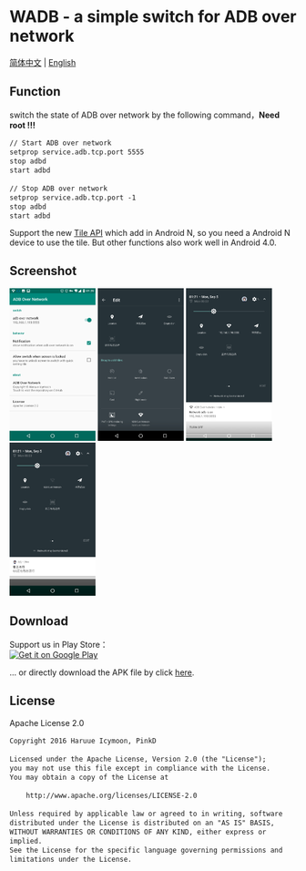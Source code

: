# WADB - a simple switch for ADB over network
[简体中文](README-zh_rCN.md) | [English](README.md)

## Function
switch the state of ADB over network by the following command，**Need root !!!**
```shell
// Start ADB over network
setprop service.adb.tcp.port 5555
stop adbd
start adbd

// Stop ADB over network
setprop service.adb.tcp.port -1
stop adbd
start adbd

```

Support the new [Tile API](https://developer.android.com/preview/api-overview.html#tile_api) which add in Android N, so you need a Android N device to use the tile. But other functions also work well in Android 4.0.

## Screenshot

<img src="readme.res/01.png" width="30%" heigth="30%">
<img src="readme.res/02.png" width="30%" heigth="30%">
<img src="readme.res/03.png" width="30%" heigth="30%">
<img src="readme.res/04.png" width="30%" heigth="30%">

## Download
Support us in Play Store：    
<a href='https://play.google.com/store/apps/details?id=moe.haruue.wadb&utm_source=global_co&utm_medium=prtnr&utm_content=Mar2515&utm_campaign=PartBadge&pcampaignid=MKT-Other-global-all-co-prtnr-py-PartBadge-Mar2515-1'><img alt='Get it on Google Play' src='https://play.google.com/intl/en_us/badges/images/generic/en_badge_web_generic.png' width="250"/></a>

... or directly download the APK file by click [here](app/app-release.apk?raw=true).    

## License
Apache License 2.0

```License
Copyright 2016 Haruue Icymoon, PinkD

Licensed under the Apache License, Version 2.0 (the "License");
you may not use this file except in compliance with the License.
You may obtain a copy of the License at

    http://www.apache.org/licenses/LICENSE-2.0

Unless required by applicable law or agreed to in writing, software
distributed under the License is distributed on an "AS IS" BASIS,
WITHOUT WARRANTIES OR CONDITIONS OF ANY KIND, either express or implied.
See the License for the specific language governing permissions and
limitations under the License.

```

